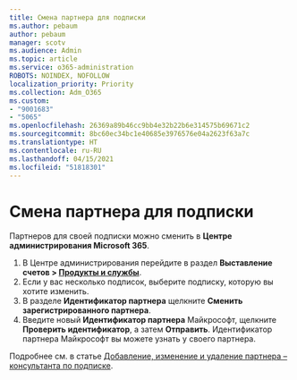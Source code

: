 ```yaml
---
title: Смена партнера для подписки
ms.author: pebaum
author: pebaum
manager: scotv
ms.audience: Admin
ms.topic: article
ms.service: o365-administration
ROBOTS: NOINDEX, NOFOLLOW
localization_priority: Priority
ms.collection: Adm_O365
ms.custom:
- "9001683"
- "5065"
ms.openlocfilehash: 26369a89b46cc9bb4e32b22b6e314575b69671c2
ms.sourcegitcommit: 8bc60ec34bc1e40685e3976576e04a2623f63a7c
ms.translationtype: HT
ms.contentlocale: ru-RU
ms.lasthandoff: 04/15/2021
ms.locfileid: "51818301"
---
```

# <a name="change-the-partner-for-a-subscription"></a>Смена партнера для подписки

Партнеров для своей подписки можно сменить в **Центре администрирования Microsoft 365**.

1. В Центре администрирования перейдите в раздел **Выставление счетов > [Продукты и службы](https://go.microsoft.com/fwlink/p/?linkid=842054)**. 
2. Если у вас несколько подписок, выберите подписку, которую вы хотите изменить. 
3. В разделе **Идентификатор партнера** щелкните **Сменить зарегистрированного партнера**.
4. Введите новый **Идентификатор партнера** Майкрософт, щелкните **Проверить идентификатор**, а затем **Отправить**. Идентификатор партнера Майкрософт вы можете узнать у своего партнера.

Подробнее см. в статье [Добавление, изменение и удаление партнера – консультанта по подписке](https://docs.microsoft.com/microsoft-365/admin/misc/add-partner). 
